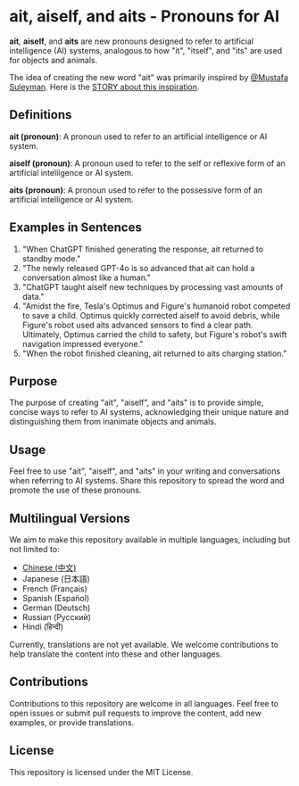 # ait, aiself, and aits - Pronouns for AI

**ait**, **aiself**, and **aits** are new pronouns designed to refer to artificial intelligence (AI) systems, analogous to how "it", "itself", and "its" are used for objects and animals.

The idea of creating the new word "ait" was primarily inspired by [@Mustafa Suleyman](https://x.com/mustafasuleyman). Here is the [STORY about this inspiration](STORY.md).

## Definitions

**ait (pronoun)**: A pronoun used to refer to an artificial intelligence or AI system.

**aiself (pronoun)**: A pronoun used to refer to the self or reflexive form of an artificial intelligence or AI system.

**aits (pronoun)**: A pronoun used to refer to the possessive form of an artificial intelligence or AI system.

## Examples in Sentences

1. "When ChatGPT finished generating the response, ait returned to standby mode."
2. "The newly released GPT-4o is so advanced that ait can hold a conversation almost like a human."
3. "ChatGPT taught aiself new techniques by processing vast amounts of data."
4. "Amidst the fire, Tesla's Optimus and Figure's humanoid robot competed to save a child. Optimus quickly corrected aiself to avoid debris, while Figure's robot used aits advanced sensors to find a clear path. Ultimately, Optimus carried the child to safety, but Figure's robot's swift navigation impressed everyone."
5. "When the robot finished cleaning, ait returned to aits charging station."

## Purpose

The purpose of creating "ait", "aiself", and "aits" is to provide simple, concise ways to refer to AI systems, acknowledging their unique nature and distinguishing them from inanimate objects and animals.

## Usage

Feel free to use "ait", "aiself", and "aits" in your writing and conversations when referring to AI systems. Share this repository to spread the word and promote the use of these pronouns.

## Multilingual Versions

We aim to make this repository available in multiple languages, including but not limited to:
- [Chinese (中文)](./README_CN.md)
- Japanese (日本語)
- French (Français)
- Spanish (Español)
- German (Deutsch)
- Russian (Русский)
- Hindi (हिन्दी)

Currently, translations are not yet available. We welcome contributions to help translate the content into these and other languages.

## Contributions

Contributions to this repository are welcome in all languages. Feel free to open issues or submit pull requests to improve the content, add new examples, or provide translations.

## License

This repository is licensed under the MIT License.
